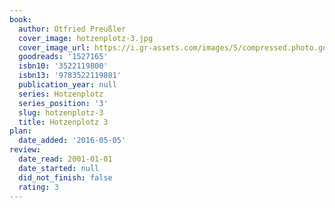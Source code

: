 ```yaml
---
book:
  author: Otfried Preußler
  cover_image: hotzenplotz-3.jpg
  cover_image_url: https://i.gr-assets.com/images/S/compressed.photo.goodreads.com/books/1421423555l/1527165._SX98_.jpg
  goodreads: '1527165'
  isbn10: '3522119800'
  isbn13: '9783522119801'
  publication_year: null
  series: Hotzenplotz
  series_position: '3'
  slug: hotzenplotz-3
  title: Hotzenplotz 3
plan:
  date_added: '2016-05-05'
review:
  date_read: 2001-01-01
  date_started: null
  did_not_finish: false
  rating: 3
---
```

